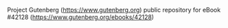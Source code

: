 Project Gutenberg (https://www.gutenberg.org) public repository for eBook #42128 (https://www.gutenberg.org/ebooks/42128)

